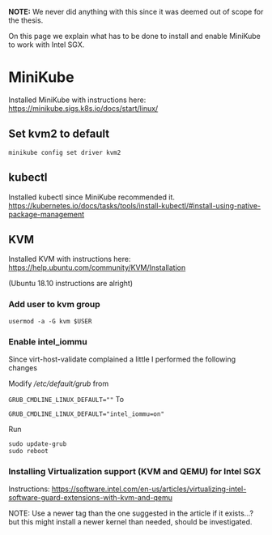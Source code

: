 **NOTE:** We never did anything with this since it was deemed out of scope for the thesis.

On this page we explain what has to be done to install and enable MiniKube to work with Intel SGX.

# MiniKube

Installed MiniKube with instructions here: <https://minikube.sigs.k8s.io/docs/start/linux/>

## Set kvm2 to default

`minikube config set driver kvm2`

## kubectl

Installed kubectl since MiniKube recommended it. <https://kubernetes.io/docs/tasks/tools/install-kubectl/#install-using-native-package-management>

## KVM

Installed KVM with instructions here: <https://help.ubuntu.com/community/KVM/Installation>

(Ubuntu 18.10 instructions are alright)

### Add user to kvm group
`usermod -a -G kvm $USER`

### Enable intel\_iommu

Since virt-host-validate complained a little I performed the following changes

Modify _/etc/default/grub_ from

`GRUB_CMDLINE_LINUX_DEFAULT=""`
To

`GRUB_CMDLINE_LINUX_DEFAULT="intel_iommu=on"`

Run
```
sudo update-grub
sudo reboot
```

### Installing Virtualization support (KVM and QEMU) for Intel SGX
Instructions: <https://software.intel.com/en-us/articles/virtualizing-intel-software-guard-extensions-with-kvm-and-qemu>

NOTE: Use a newer tag than the one suggested in the article if it exists...? but this might install a newer kernel than needed, should be investigated.

